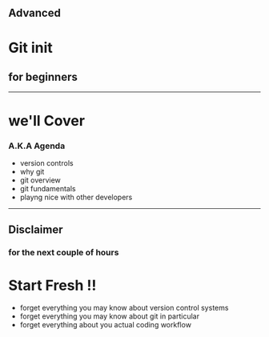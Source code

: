 <!-- .element: id="start" data-menu-title="Home" style="text-align: left; vertical-align: text-bottom;" data-background-image="https://possiblemobile.com/wp-content/uploads/2016/07/git-1.png" -->

## Advanced
# Git init
<h2 class="fragment">for beginners</h2>

---
<!-- .element: id="agenda" data-menu-title="Agenda" -->

# we'll Cover
### A.K.A Agenda <!-- .element: class="fragment" -->

- version controls <!-- .element: class="fragment" -->
- why git <!-- .element: class="fragment" -->
- git overview <!-- .element: class="fragment" -->
- git fundamentals <!-- .element: class="fragment" -->
- playng nice with other developers <!-- .element: class="fragment" -->

---
<!-- .element: id="disclaimer" -->

## Disclaimer
### for the next couple of hours

# Start Fresh !! <!-- .element: class="fragment" -->

- forget everything you may know about version control systems <!-- .element: class="fragment" -->
- forget everything you may know about git in particular <!-- .element: class="fragment" -->
- forget everything about you actual coding workflow <!-- .element: class="fragment" -->
